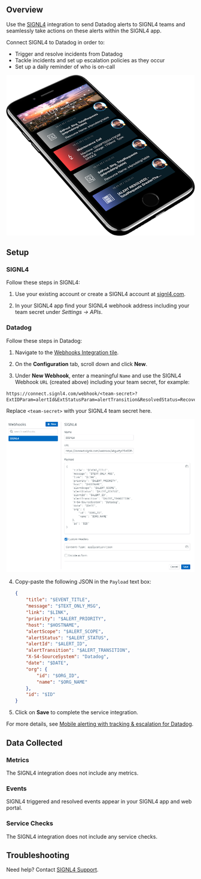 ## Overview

Use the [SIGNL4][1] integration to send Datadog alerts to SIGNL4 teams and seamlessly take actions on these alerts within the SIGNL4 app.

Connect SIGNL4 to Datadog in order to:
- Trigger and resolve incidents from Datadog
- Tackle incidents and set up escalation policies as they occur
- Set up a daily reminder of who is on-call

![SIGNL4 App][2]

## Setup

### SIGNL4

Follow these steps in SIGNL4:

1. Use your existing account or create a SIGNL4 account at [signl4.com][1].

2. In your SIGNL4 app find your SIGNL4 webhook address including your team secret under *Settings -> APIs*.

### Datadog

Follow these steps in Datadog:

1. Navigate to the [Webhooks Integration tile][6].



2. On the **Configuration** tab, scroll down and click **New**.

3. Under **New Webhook**, enter a meaningful `Name` and use the SIGNL4 Webhook `URL` (created above) including your team secret, for example:

```
https://connect.signl4.com/webhook/<team-secret>?ExtIDParam=alertId&ExtStatusParam=alertTransition&ResolvedStatus=Recovered
```

Replace `<team-secret>` with your SIGNL4 team secret here.

![SIGNL4 Webhook][3]

4. Copy-paste the following JSON in the `Payload` text box:

    ```json
	{
		"title": "$EVENT_TITLE",
		"message": "$TEXT_ONLY_MSG",
		"link": "$LINK",
		"priority": "$ALERT_PRIORITY",
		"host": "$HOSTNAME",
		"alertScope": "$ALERT_SCOPE",
		"alertStatus": "$ALERT_STATUS",
		"alertId": "$ALERT_ID",
		"alertTransition": "$ALERT_TRANSITION",
		"X-S4-SourceSystem": "Datadog",
		"date": "$DATE",
		"org": {
			"id": "$ORG_ID",
			"name": "$ORG_NAME"
		},
		"id": "$ID"
	}
    ```

5. Click on **Save** to complete the service integration.

For more details, see [Mobile alerting with tracking & escalation for Datadog][4].

## Data Collected

### Metrics

The SIGNL4 integration does not include any metrics.

### Events

SIGNL4 triggered and resolved events appear in your SIGNL4 app and web portal.

### Service Checks

The SIGNL4 integration does not include any service checks.

## Troubleshooting
Need help? Contact [SIGNL4 Support][5].

[1]: https://www.signl4.com
[2]: images/signl4-phone.png
[3]: images/datadog-webhook.png
[4]: https://www.signl4.com/blog/portfolio_item/datadog_mobile_alerting/
[5]: mailto:success@signl4.com
[6]: https://app.datadoghq.com/account/settings#integrations/webhooks
